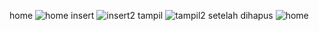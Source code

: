 home
![home](https://github.com/user-attachments/assets/828cad1b-bcc2-43dc-bbb6-9445ccd1727b)
insert
![insert2](https://github.com/user-attachments/assets/cb88f2b4-2b27-4920-8bd6-acf1b33169fe)
tampil
![tampil2](https://github.com/user-attachments/assets/b39c828d-2a97-4b0f-a750-2a5c2c6cb75a)
setelah dihapus
![home](https://github.com/user-attachments/assets/651c93a0-6da7-4ea3-a122-e8d2cf58c3e7)
